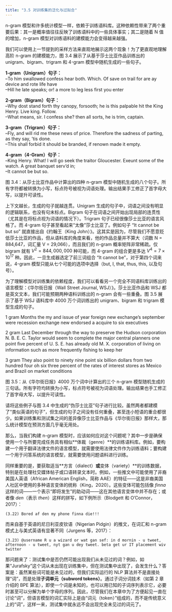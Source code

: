 ```yaml
---
title: "3.5 对训练集的泛化与过拟合"
---
```


n-gram 模型和许多统计模型一样，依赖于训练语料库。这种依赖性带来了两个重要后果：其一是概率值往往反映了训练语料中的一些具体事实；其二是随着 N 值的增加，n-gram 模型对训练语料的建模能力会变得越来越强。

我们可以使用上一节提到的采样方法来直观地展示这两个现象！为了更直观地理解高阶 n-gram 的建模能力，图 3.4 展示了从基于莎士比亚作品训练出的 unigram、bigram、trigram 和 4-gram 模型中随机生成的一些句子。

**1-gram（Unigram）句子：**  
–To him swallowed confess hear both. Which. Of save on trail for are ay device and rote life have  
–Hill he late speaks; or! a more to leg less first you enter  

**2-gram（Bigram）句子：**  
–Why dost stand forth thy canopy, forsooth; he is this palpable hit the King Henry. Live king. Follow.  
–What means, sir. I confess she? then all sorts, he is trim, captain.  

**3-gram（Trigram）句子：**  
–Fly, and will rid me these news of price. Therefore the sadness of parting, as they say, ’tis done.  
–This shall forbid it should be branded, if renown made it empty.  

**4-gram（4-Gram）句子：**  
–King Henry. What! I will go seek the traitor Gloucester. Exeunt some of the watch. A great banquet serv’d in;  
–It cannot be but so.  

图 3.4：从莎士比亚作品中计算出的四种 n-gram 模型中随机生成的八个句子。所有字符都被转换为小写，标点符号被视为词语处理。输出结果手工修正了首字母大写，以提升可读性。

上下文越长，生成的句子就越连贯。Unigram 生成的句子中，词语之间没有明显的逻辑联系，也没有句末标点。Bigram 句子在词语之间开始出现局部的连贯性（尤其是在将标点视为词语的情况下）。Trigram 句子已经很像莎士比亚的语言风格了。而 4-gram 句子甚至看起来“太像”莎士比亚了。例如句子 “It cannot be but so” 就直接出自《约翰王（King John）》。这其实是因为，尽管我们不愿意贬低莎士比亚的作品，但从语料库的角度来看，他的作品总量并不算大（词数 N = 884,647，词汇量 V = 29,066），而且我们的 n-gram 概率矩阵非常稀疏。仅 bigram 就有 $V^2 = 844,000,000$ 种可能，而 4-gram 的组合更是多达 $V^4 = 7 × 10^{17}$ 种。因此，一旦生成器选定了前三词组合 “It cannot be”，对于第四个词来说，4-gram 模型只能从七个可能的选项中选择（but, I, that, thus, this, 以及句号）。

为了理解模型对训练集的依赖程度，我们可以看看另一个完全不同语料库训练出的语言模型：《华尔街日报（Wall Street Journal, WSJ）》。莎士比亚作品和 WSJ 都是英文文本，我们可能预期两种语料训练出的 n-gram 会有一些重叠。图 3.5 展示了基于 WSJ 语料库中 4000 万个词训练出的 unigram、bigram 和 trigram 模型生成的句子。

1 gram
Months the my and issue of year foreign new exchange’s september
were recession exchange new endorsed a acquire to six executives

2 gram 
Last December through the way to preserve the Hudson corporation N.
B. E. C. Taylor would seem to complete the major central planners one
point ﬁve percent of U. S. E. has already old M. X. corporation of living
on information such as more frequently ﬁshing to keep her

3 gram 
They also point to ninety nine point six billion dollars from two hundred
four oh six three percent of the rates of interest stores as Mexico and
Brazil on market conditions

图 3.5：从《华尔街日报》4000 万个词中计算出的三个 n-gram 模型随机生成的三句话。所有字符均转换为小写，标点符号被视为词语处理。输出结果也手工修正了首字母大写，以提升可读性。

请将这些例子与图 3.4 中生成的“伪莎士比亚”句子进行比较。虽然两者都建模了“类似英语的句子”，但生成的句子之间没有任何重叠，甚至连小短语的重合都很少。如果训练集和测试集之间的差异像莎士比亚作品与《华尔街日报》那样大，那么统计模型在预测方面几乎毫无用处。

那么，当我们构建 n-gram 模型时，应该如何应对这个问题呢？其中一步是确保使用一个与所要完成任务具有相似**体裁（genre）**的训练语料库。例如，要构建一个用于翻译法律文件的语言模型，就需要使用法律文件作为训练语料；要构建一个用于问答系统的语言模型，就需要使用问题语料进行训练。

同样重要的是，要获取适当**方言（dialect）**或**变体（variety）**的训练数据，特别是在处理社交媒体帖子或口语转录文本时。例如，一些推文中可能使用了非裔美国人英语（African American English，简称 AAE）的特征——这是非裔美国人社区中使用的多种语言变体的统称（King，2020）。这些变体可能包括像 *finna* 这样的词——一个表示“即将发生”的助动词——这在其他语言变体中并不存在；或者像 *den*（表示 *then*）这样的拼写，如下例所示（Blodgett 和 O’Connor，2017）：

```
(3.22) Bored af den my phone finna die!!!
```

而来自基于英语的尼日利亚皮钦语（Nigerian Pidgin）的推文，在词汇和 n-gram 模式上与美式英语有显著不同（Jurgens 等，2017）：

```
(3.23) @username R u a wizard or wat gan sef: in d mornin - u tweet, afternoon - u tweet, nyt gan u dey tweet. beta get ur IT placement wiv twitter
```

那问题来了：测试集中是否仍然可能出现我们从未见过的词？例如，如果“Jurafsky”这个词从未出现在训练集中，但在测试集中出现了，会发生什么？答案是：虽然某些词可能是未见过的，但我们实际运行的 NLP 算法并不是直接处理“词”，而是处理**子词单元（subword tokens）**。通过子词分词技术（如第 2 章介绍的 BPE 算法），即使一个词是未知的，也可以用已知的子词序列表示它，必要时甚至可以分解为单个字母的序列。因此，尽管我们在本章中为了方便起见一直在讨论“词”，但语言模型的词汇实际上是由“词元（token）”组成的，而不是传统意义上的“词”，这样一来，测试集中就永远不会出现完全未见过的词元了。
